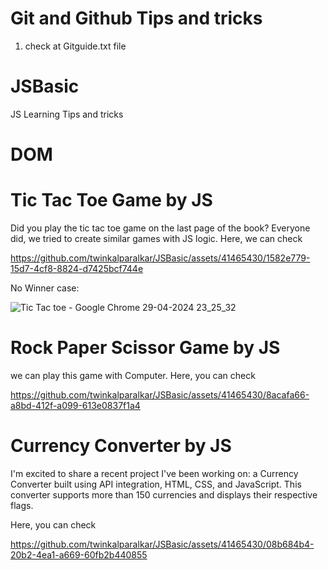 # Git and Github Tips and tricks
1. check at Gitguide.txt file
# JSBasic
JS Learning Tips and tricks
# DOM
# Tic Tac Toe Game by JS

Did you play the tic tac toe game on the last page of the book? Everyone did, we tried to create similar games with JS logic. Here, we can check

https://github.com/twinkalparalkar/JSBasic/assets/41465430/1582e779-15d7-4cf8-8824-d7425bcf744e

No Winner case:

![Tic Tac toe - Google Chrome 29-04-2024 23_25_32](https://github.com/twinkalparalkar/JSBasic/assets/41465430/c7365eb8-ccb8-4168-b61b-1fc7a9b685b9)

# Rock Paper Scissor Game by JS

we can play this game with Computer.
Here, you can check

https://github.com/twinkalparalkar/JSBasic/assets/41465430/8acafa66-a8bd-412f-a099-613e0837f1a4


# Currency Converter by JS

I'm excited to share a recent project I've been working on: a Currency Converter built using API integration, HTML, CSS, and JavaScript. This converter supports more than 150 currencies and displays their respective flags. 

Here, you can check

https://github.com/twinkalparalkar/JSBasic/assets/41465430/08b684b4-20b2-4ea1-a669-60fb2b440855


 
